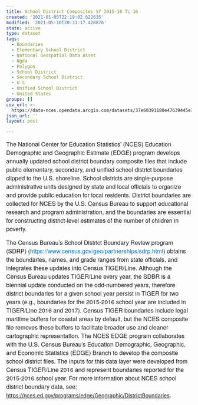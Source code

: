 ```yaml
---
title: School District Composites SY 2015-16 TL 16
created: '2021-01-05T22:19:02.622635'
modified: '2021-05-10T20:31:17.420876'
state: active
type: dataset
tags:
  - Boundaries
  - Elementary School District
  - National Geospatial Data Asset
  - Ngda
  - Polygon
  - School District
  - Secondary School District
  - U S
  - Unified School District
  - United States
groups: []
csv_url: >-
  https://data-nces.opendata.arcgis.com/datasets/37e60391180e47639445e11c67d9e990_0.csv?outSR=%7B%22latestWkid%22%3A4269%2C%22wkid%22%3A4269%7D
json_url: ''
layout: post

---
```

<div style='text-align:Left;'><p><span style='font-family:&quot;Avenir Next W01&quot;, &quot;Avenir Next W00&quot;, &quot;Avenir Next&quot;, Avenir, &quot;Helvetica Neue&quot;, sans-serif; font-size:16px;'>The </span><span style='font-family:&quot;Avenir Next W01&quot;, &quot;Avenir Next W00&quot;, &quot;Avenir Next&quot;, Avenir, &quot;Helvetica Neue&quot;, sans-serif; font-size:16px; background-image:initial; background-position:initial; background-size:initial; background-repeat:initial; background-attachment:initial; background-origin:initial; background-clip:initial;'>National Center for Education Statistics’ (NCES) </span><span style='font-family:&quot;Avenir Next W01&quot;, &quot;Avenir Next W00&quot;, &quot;Avenir Next&quot;, Avenir, &quot;Helvetica Neue&quot;, sans-serif; font-size:16px;'>Education Demographic and Geographic Estimate (EDGE) program develops annually updated school district boundary composite files that include public elementary, secondary, and unified school district boundaries clipped to the U.S. shoreline. <span style='font-family:inherit; background-image:initial; background-position:initial; background-size:initial; background-repeat:initial; background-attachment:initial; background-origin:initial; background-clip:initial;'>School districts are single-purpose administrative units designed by state and local officials to organize and provide public education for local residents.</span> District boundaries are collected for NCES by the U.S. Census Bureau to support educational research and program administration, and the boundaries are essential for constructing district-level estimates of the number of children in poverty.</span></p><p><span style='font-family:&quot;Avenir Next W01&quot;, &quot;Avenir Next W00&quot;, &quot;Avenir Next&quot;, Avenir, &quot;Helvetica Neue&quot;, sans-serif; font-size:16px;'><span style='font-family:inherit; background-image:initial; background-position:initial; background-size:initial; background-repeat:initial; background-attachment:initial; background-origin:initial; background-clip:initial;'>The Census Bureau’s School District Boundary Review program (SDRP) (</span></span><a href='https://www.census.gov/geo/partnerships/sdrp.html' rel='nofollow ugc' style='color:rgb(0, 121, 193); text-decoration-line:none; font-family:&quot;Avenir Next W01&quot;, &quot;Avenir Next W00&quot;, &quot;Avenir Next&quot;, Avenir, &quot;Helvetica Neue&quot;, sans-serif; font-size:16px;'><span style='font-family:inherit; background-image:initial; background-position:initial; background-size:initial; background-repeat:initial; background-attachment:initial; background-origin:initial; background-clip:initial;'>https://www.census.gov/geo/partnerships/sdrp.html</span></a><span style='font-family:&quot;Avenir Next W01&quot;, &quot;Avenir Next W00&quot;, &quot;Avenir Next&quot;, Avenir, &quot;Helvetica Neue&quot;, sans-serif; font-size:16px; background-image:initial; background-position:initial; background-size:initial; background-repeat:initial; background-attachment:initial; background-origin:initial; background-clip:initial;'>) obtains the boundaries, names, and grade ranges from state officials, and integrates these updates into Census TIGER/Line. Although the Census Bureau updates TIGER/Line every year, the SDBR is a biennial update conducted on the odd-numbered years, therefore district boundaries for a given school year persist in TIGER for two years (e.g., boundaries for the 2015-2016 school year are included in TIGER/Line 2016 and 2017). Census TIGER boundaries include legal maritime buffers for coastal areas by default, but the NCES composite file removes these buffers to facilitate broader use and cleaner cartographic representation. </span><span style='font-family:&quot;Avenir Next W01&quot;, &quot;Avenir Next W00&quot;, &quot;Avenir Next&quot;, Avenir, &quot;Helvetica Neue&quot;, sans-serif; font-size:16px;'>The NCES EDGE program collaborates with the U.S. Census Bureau’s Education Demographic, Geographic, and Economic Statistics (EDGE) Branch to develop the composite school district files. The inputs for this data layer were developed from Census TIGER/Line 2016 and represent boundaries reported for the 2015-2016 school year. For more information about NCES school district boundary data, see:<span style='font-family:inherit;'>  </span></span><a href='https://nces.ed.gov/programs/edge/Geographic/DistrictBoundaries' rel='nofollow ugc'>https://nces.ed.gov/programs/edge/Geographic/DistrictBoundaries</a><span style='font-family:&quot;Avenir Next W01&quot;, &quot;Avenir Next W00&quot;, &quot;Avenir Next&quot;, Avenir, &quot;Helvetica Neue&quot;, sans-serif; font-size:16px;'>.<span style='font-family:inherit;'> </span></span><br /></p></div>
